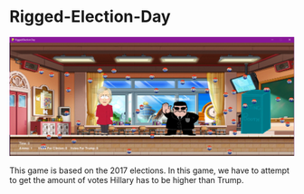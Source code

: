 # Rigged-Election-Day

<img src = "Capture.PNG">

<p> This game is based on the 2017 elections. In this game, we have to attempt to get the amount of votes Hillary has to be higher than Trump. </p>
